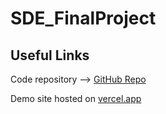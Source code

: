 # SDE_FinalProject
## Useful Links

Code repository --> [GitHub Repo](https://github.com/Lory1403/SDE_FinalProject)

Demo site hosted on [vercel.app](https://sde-final-project.vercel.app/)

